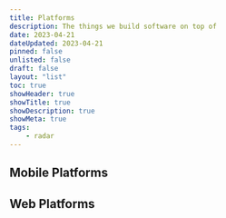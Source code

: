 ```yaml
---
title: Platforms
description: The things we build software on top of
date: 2023-04-21
dateUpdated: 2023-04-21
pinned: false
unlisted: false
draft: false
layout: "list"
toc: true
showHeader: true
showTitle: true
showDescription: true
showMeta: true
tags:
	- radar
---
```


## Mobile Platforms

## Web Platforms
